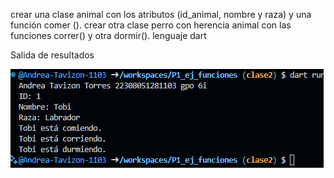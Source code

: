 crear una clase animal con los atributos (id_animal, nombre y raza) y una función comer (). crear otra clase perro con herencia animal con las funciones correr() y otra dormir(). lenguaje dart

Salida de resultados

![alt text](image-13.png)